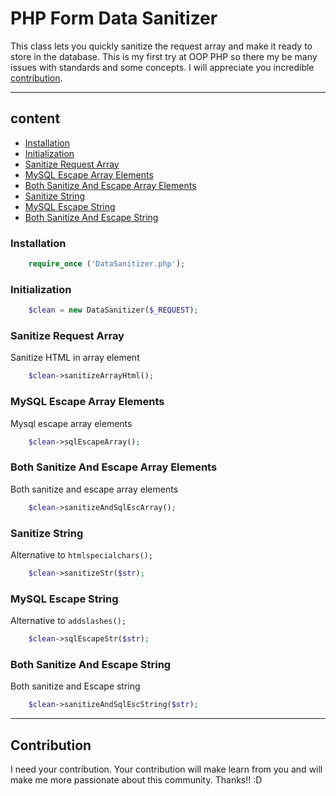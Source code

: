 # PHP Form Data Sanitizer

This class lets you quickly sanitize the request array and make it ready to store in the database. This is my first try at OOP PHP so there my be many issues with standards and some concepts. I will appreciate you incredible [contribution](#contribution).
<hr>

## content
 * [Installation](#installation)
 * [Initialization](#initialization)
 * [Sanitize Request Array](#sanitize-request-array)
 * [MySQL Escape Array Elements](#mysql-escape-array-elements)
 * [Both Sanitize And Escape Array Elements](#both-sanitize-and-escape-array-elements)
 * [Sanitize String](#sanitize-string)
 * [MySQL Escape String](#mySQL-escape-string)
 * [Both Sanitize And Escape String](#both-sanitize-and-escape-string)

### Installation
```php
    require_once ('DataSanitizer.php');
```

### Initialization
```php
    $clean = new DataSanitizer($_REQUEST);
```

### Sanitize Request Array
Sanitize HTML in array element
```php
    $clean->sanitizeArrayHtml();
```

### MySQL Escape Array Elements
Mysql escape array elements
```php
    $clean->sqlEscapeArray();
```

### Both Sanitize And Escape Array Elements
Both sanitize and escape array elements
```php
    $clean->sanitizeAndSqlEscArray();
```
### Sanitize String
Alternative to `htmlspecialchars();`
```php
    $clean->sanitizeStr($str);
```

### MySQL Escape String
Alternative to `addslashes();`
```php
    $clean->sqlEscapeStr($str);
```

### Both Sanitize And Escape String
Both sanitize and Escape string
```php
    $clean->sanitizeAndSqlEscString($str);
```
<hr>

## Contribution
I need your contribution. Your contribution will make learn from you and will make me more passionate about this community. Thanks!! :D
